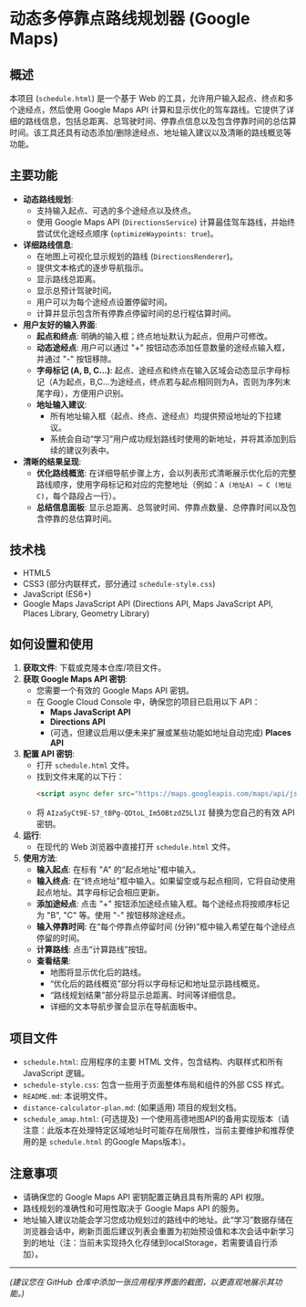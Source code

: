 # 动态多停靠点路线规划器 (Google Maps)

## 概述

本项目 (`schedule.html`) 是一个基于 Web 的工具，允许用户输入起点、终点和多个途经点，然后使用 Google Maps API 计算和显示优化的驾车路线。它提供了详细的路线信息，包括总距离、总驾驶时间、停靠点信息以及包含停靠时间的总估算时间。该工具还具有动态添加/删除途经点、地址输入建议以及清晰的路线概览等功能。

## 主要功能

- **动态路线规划**:
    - 支持输入起点、可选的多个途经点以及终点。
    - 使用 Google Maps API (`DirectionsService`) 计算最佳驾车路线，并始终尝试优化途经点顺序 (`optimizeWaypoints: true`)。
- **详细路线信息**:
    - 在地图上可视化显示规划的路线 (`DirectionsRenderer`)。
    - 提供文本格式的逐步导航指示。
    - 显示路线总距离。
    - 显示总预计驾驶时间。
    - 用户可以为每个途经点设置停留时间。
    - 计算并显示包含所有停靠点停留时间的总行程估算时间。
- **用户友好的输入界面**:
    - **起点和终点**: 明确的输入框；终点地址默认为起点，但用户可修改。
    - **动态途经点**: 用户可以通过 "+" 按钮动态添加任意数量的途经点输入框，并通过 "-" 按钮移除。
    - **字母标记 (A, B, C...)**: 起点、途经点和终点在输入区域会动态显示字母标记（A为起点，B,C...为途经点，终点若与起点相同则为A，否则为序列末尾字母），方便用户识别。
    - **地址输入建议**:
        - 所有地址输入框（起点、终点、途经点）均提供预设地址的下拉建议。
        - 系统会自动“学习”用户成功规划路线时使用的新地址，并将其添加到后续的建议列表中。
- **清晰的结果呈现**:
    - **优化路线概览**: 在详细导航步骤上方，会以列表形式清晰展示优化后的完整路线顺序，使用字母标记和对应的完整地址（例如：`A (地址A) → C (地址C)`，每个路段占一行）。
    - **总结信息面板**: 显示总距离、总驾驶时间、停靠点数量、总停靠时间以及包含停靠的总估算时间。

## 技术栈

- HTML5
- CSS3 (部分内联样式，部分通过 `schedule-style.css`)
- JavaScript (ES6+)
- Google Maps JavaScript API (Directions API, Maps JavaScript API, Places Library, Geometry Library)

## 如何设置和使用

1.  **获取文件**: 下载或克隆本仓库/项目文件。
2.  **获取 Google Maps API 密钥**:
    - 您需要一个有效的 Google Maps API 密钥。
    - 在 Google Cloud Console 中，确保您的项目已启用以下 API：
        - **Maps JavaScript API**
        - **Directions API**
        - (可选，但建议启用以便未来扩展或某些功能如地址自动完成) **Places API**
3.  **配置 API 密钥**:
    - 打开 `schedule.html` 文件。
    - 找到文件末尾的以下行：
      ```html
      <script async defer src="https://maps.googleapis.com/maps/api/js?key=AIzaSyCt9E-S7_tBPg-QDtoL_Im50BtzdZ5LlJI&callback=initMap&libraries=places,geometry"></script>
      ```
    - 将 `AIzaSyCt9E-S7_tBPg-QDtoL_Im50BtzdZ5LlJI` 替换为您自己的有效 API 密钥。
4.  **运行**:
    - 在现代的 Web 浏览器中直接打开 `schedule.html` 文件。
5.  **使用方法**:
    - **输入起点**: 在标有 "A" 的“起点地址”框中输入。
    - **输入终点**: 在“终点地址”框中输入。如果留空或与起点相同，它将自动使用起点地址。其字母标记会相应更新。
    - **添加途经点**: 点击 "+" 按钮添加途经点输入框。每个途经点将按顺序标记为 "B", "C" 等。使用 "-" 按钮移除途经点。
    - **输入停靠时间**: 在“每个停靠点停留时间 (分钟)”框中输入希望在每个途经点停留的时间。
    - **计算路线**: 点击“计算路线”按钮。
    - **查看结果**:
        - 地图将显示优化后的路线。
        - “优化后的路线概览”部分将以字母标记和地址显示路线概览。
        - “路线规划结果”部分将显示总距离、时间等详细信息。
        - 详细的文本导航步骤会显示在导航面板中。

## 项目文件

- `schedule.html`: 应用程序的主要 HTML 文件，包含结构、内联样式和所有 JavaScript 逻辑。
- `schedule-style.css`: 包含一些用于页面整体布局和组件的外部 CSS 样式。
- `README.md`: 本说明文件。
- `distance-calculator-plan.md`: (如果适用) 项目的规划文档。
- `schedule_amap.html`: (可选提及) 一个使用高德地图API的备用实现版本（请注意：此版本在处理特定区域地址时可能存在局限性，当前主要维护和推荐使用的是 `schedule.html` 的Google Maps版本）。

## 注意事项

- 请确保您的 Google Maps API 密钥配置正确且具有所需的 API 权限。
- 路线规划的准确性和可用性取决于 Google Maps API 的服务。
- 地址输入建议功能会学习您成功规划过的路线中的地址。此“学习”数据存储在浏览器会话中，刷新页面后建议列表会重置为初始预设值和本次会话中新学习到的地址（注：当前未实现持久化存储到localStorage，若需要请自行添加）。

---

*(建议您在 GitHub 仓库中添加一张应用程序界面的截图，以更直观地展示其功能。)*